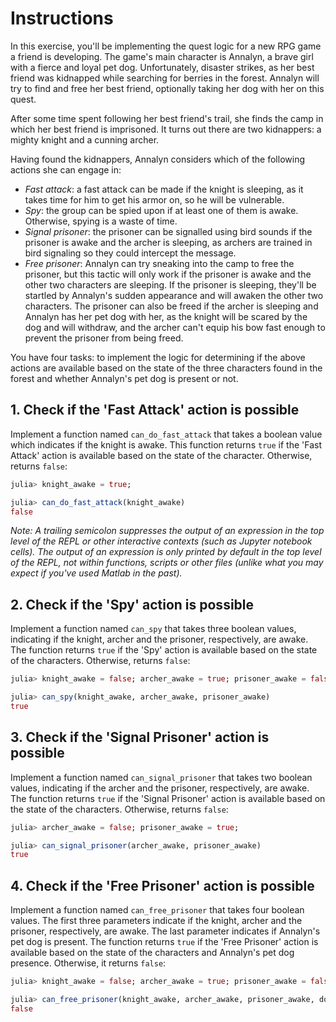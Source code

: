 # Instructions

In this exercise, you'll be implementing the quest logic for a new RPG game a friend is developing. The game's main character is Annalyn, a brave girl with a fierce and loyal pet dog. Unfortunately, disaster strikes, as her best friend was kidnapped while searching for berries in the forest. Annalyn will try to find and free her best friend, optionally taking her dog with her on this quest.

After some time spent following her best friend's trail, she finds the camp in which her best friend is imprisoned. It turns out there are two kidnappers: a mighty knight and a cunning archer.

Having found the kidnappers, Annalyn considers which of the following actions she can engage in:

- _Fast attack_: a fast attack can be made if the knight is sleeping, as it takes time for him to get his armor on, so he will be vulnerable.
- _Spy_: the group can be spied upon if at least one of them is awake. Otherwise, spying is a waste of time.
- _Signal prisoner_: the prisoner can be signalled using bird sounds if the prisoner is awake and the archer is sleeping, as archers are trained in bird signaling so they could intercept the message.
- _Free prisoner_: Annalyn can try sneaking into the camp to free the prisoner, but this tactic will only work if the prisoner is awake and the other two characters are sleeping. If the prisoner is sleeping, they'll be startled by Annalyn's sudden appearance and will awaken the other two characters. The prisoner can also be freed if the archer is sleeping and Annalyn has her pet dog with her, as the knight will be scared by the dog and will withdraw, and the archer can't equip his bow fast enough to prevent the prisoner from being freed.

You have four tasks: to implement the logic for determining if the above actions are available based on the state of the three characters found in the forest and whether Annalyn's pet dog is present or not.

## 1. Check if the 'Fast Attack' action is possible

Implement a function named `can_do_fast_attack` that takes a boolean value which indicates if the knight is awake. This function returns `true` if the 'Fast Attack' action is available based on the state of the character. Otherwise, returns `false`:

```julia
julia> knight_awake = true;

julia> can_do_fast_attack(knight_awake)
false
```

_Note: A trailing semicolon suppresses the output of an expression in the top level of the REPL or other interactive contexts (such as Jupyter notebook cells). The output of an expression is only printed by default in the top level of the REPL, not within functions, scripts or other files (unlike what you may expect if you've used Matlab in the past)._ <!-- TODO: Move this to the exercise where the semicolon is first used in examples. Somehow show the Matlab hint only to students who have used Matlab before, when that'll be possible.-->

## 2. Check if the 'Spy' action is possible

Implement a function named `can_spy` that takes three boolean values, indicating if the knight, archer and the prisoner, respectively, are awake. The function returns `true` if the 'Spy' action is available based on the state of the characters. Otherwise, returns `false`:

```julia
julia> knight_awake = false; archer_awake = true; prisoner_awake = false;

julia> can_spy(knight_awake, archer_awake, prisoner_awake)
true
```

## 3. Check if the 'Signal Prisoner' action is possible

Implement a function named `can_signal_prisoner` that takes two boolean values, indicating if the archer and the prisoner, respectively, are awake. The function returns `true` if the 'Signal Prisoner' action is available based on the state of the characters. Otherwise, returns `false`:

```julia
julia> archer_awake = false; prisoner_awake = true;

julia> can_signal_prisoner(archer_awake, prisoner_awake)
true
```

## 4. Check if the 'Free Prisoner' action is possible

Implement a function named `can_free_prisoner` that takes four boolean values. The first three parameters indicate if the knight, archer and the prisoner, respectively, are awake. The last parameter indicates if Annalyn's pet dog is present. The function returns `true` if the 'Free Prisoner' action is available based on the state of the characters and Annalyn's pet dog presence. Otherwise, it returns `false`:

```julia
julia> knight_awake = false; archer_awake = true; prisoner_awake = false; dog_present = false;

julia> can_free_prisoner(knight_awake, archer_awake, prisoner_awake, dog_present)
false
```
